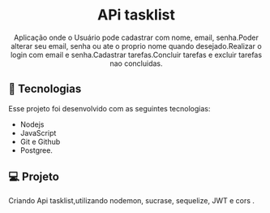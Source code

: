 <h1 align="center"> APi tasklist </h1>

<p align="center">
Aplicação onde o Usuário pode cadastrar com nome, email, senha.Poder alterar seu email, senha ou ate o proprio nome quando desejado.Realizar  o login com email e senha.Cadastrar tarefas.Concluir tarefas e excluir tarefas nao concluidas.

 <br/>
</p>

## 🚀 Tecnologias

Esse projeto foi desenvolvido com as seguintes tecnologias:

- Nodejs
- JavaScript
- Git e Github
- Postgree.

## 💻 Projeto

Criando Api tasklist,utilizando nodemon, sucrase, sequelize, JWT e cors  .
